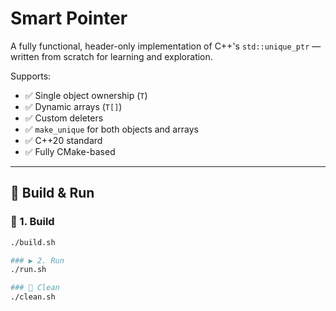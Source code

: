 # Smart Pointer

A fully functional, header-only implementation of C++'s `std::unique_ptr` — written from scratch for learning and exploration.

Supports:
- ✅ Single object ownership (`T`)
- ✅ Dynamic arrays (`T[]`)
- ✅ Custom deleters
- ✅ `make_unique` for both objects and arrays
- ✅ C++20 standard
- ✅ Fully CMake-based

---


## 🚀 Build & Run

### 🔧 1. Build

```bash
./build.sh

### ▶️ 2. Run
./run.sh

### 🧹 Clean
./clean.sh
